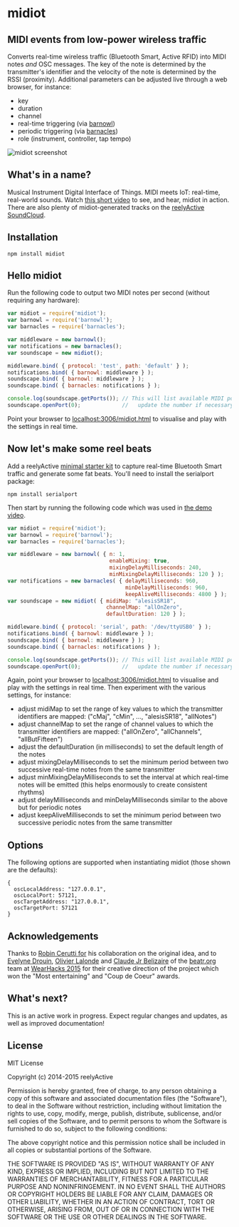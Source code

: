 midiot
======


MIDI events from low-power wireless traffic
-------------------------------------------

Converts real-time wireless traffic (Bluetooth Smart, Active RFID) into MIDI notes _and_ OSC messages.  The key of the note is determined by the transmitter's identifier and the velocity of the note is determined by the RSSI (proximity).  Additional parameters can be adjusted live through a web browser, for instance:
- key
- duration
- channel
- real-time triggering (via [barnowl](https://www.npmjs.com/package/barnowl))
- periodic triggering (via [barnacles](https://www.npmjs.com/package/barnacles))
- role (instrument, controller, tap tempo)

![midiot screenshot](http://reelyactive.com/images/midiot-screenshot.png)


What's in a name?
-----------------

Musical Instrument Digital Interface of Things.  MIDI meets IoT: real-time, real-world sounds.  Watch [this short video](https://www.youtube.com/watch?v=CUhbfyi2ab4) to see, and hear, midiot in action.  There are also plenty of midiot-generated tracks on the [reelyActive SoundCloud](https://soundcloud.com/reelyactive).


Installation
------------

    npm install midiot


Hello midiot
------------

Run the following code to output two MIDI notes per second (without requiring any hardware):

```javascript
var midiot = require('midiot');
var barnowl = require('barnowl');
var barnacles = require('barnacles');

var middleware = new barnowl();
var notifications = new barnacles();
var soundscape = new midiot();

middleware.bind( { protocol: 'test', path: 'default' } );
notifications.bind( { barnowl: middleware } );
soundscape.bind( { barnowl: middleware } );
soundscape.bind( { barnacles: notifications } );

console.log(soundscape.getPorts()); // This will list available MIDI ports,
soundscape.openPort(0);             //   update the number if necessary
```

Point your browser to [localhost:3006/midiot.html](http://localhost:3006/midiot.html) to visualise and play with the settings in real time.


Now let's make some reel beats
------------------------------

Add a reelyActive [minimal starter kit](http://shop.reelyactive.com/products/starterkit-min) to capture real-time Bluetooth Smart traffic and generate some fat beats.  You'll need to install the serialport package:

    npm install serialport

Then start by running the following code which was used in [the demo video](https://www.youtube.com/watch?v=CUhbfyi2ab4).

```javascript
var midiot = require('midiot');
var barnowl = require('barnowl');
var barnacles = require('barnacles');

var middleware = new barnowl( { n: 1,
                                enableMixing: true,
                                mixingDelayMilliseconds: 240,
                                minMixingDelayMilliseconds: 120 } );
var notifications = new barnacles( { delayMilliseconds: 960,
                                     minDelayMilliseconds: 960,
                                     keepAliveMilliseconds: 4800 } );
var soundscape = new midiot( { midiMap: "alesisSR18",
                               channelMap: "allOnZero",
                               defaultDuration: 120 } );

middleware.bind( { protocol: 'serial', path: '/dev/ttyUSB0' } );
notifications.bind( { barnowl: middleware } );
soundscape.bind( { barnowl: middleware } );
soundscape.bind( { barnacles: notifications } );

console.log(soundscape.getPorts()); // This will list available MIDI ports,
soundscape.openPort(0);             //   update the number if necessary
```

Again, point your browser to [localhost:3006/midiot.html](http://localhost:3006/midiot.html) to visualise and play with the settings in real time.  Then experiment with the various settings, for instance:
- adjust midiMap to set the range of key values to which the transmitter identifiers are mapped: ("cMaj", "cMin", ..., "alesisSR18", "allNotes")
- adjust channelMap to set the range of channel values to which the transmitter identifiers are mapped: ("allOnZero", "allChannels", "allButFifteen")
- adjust the defaultDuration (in milliseconds) to set the default length of the notes
- adjust mixingDelayMilliseconds to set the minimum period between two successive real-time notes from the same transmitter
- adjust minMixingDelayMilliseconds to set the interval at which real-time notes will be emitted (this helps enormously to create consistent rhythms)
- adjust delayMilliseconds and minDelayMilliseconds similar to the above but for periodic notes
- adjust keepAliveMilliseconds to set the minimum period between two successive periodic notes from the same transmitter


Options
-------

The following options are supported when instantiating midiot (those shown are the defaults):

    {
      oscLocalAddress: "127.0.0.1",
      oscLocalPort: 57121,
      oscTargetAddress: "127.0.0.1",
      oscTargetPort: 57121
    }


Acknowledgements
----------------

Thanks to [Robin Cerutti for](http://robincerutti.com/#/profile) his collaboration on the original idea, and to [Evelyne Drouin](http://djmini.com/), [Olivier Lalonde](http://musicmotion.technology/about/) and [Claude Jr Belizaire](http://humanlevel.io/founder/) of the [beatr.org](http://beatr.org) team at [WearHacks 2015](https://montreal.wearhacks.com) for their creative direction of the project which won the "Most entertaining" and "Coup de Coeur" awards.


What's next?
------------

This is an active work in progress.  Expect regular changes and updates, as well as improved documentation!


License
-------

MIT License

Copyright (c) 2014-2015 reelyActive

Permission is hereby granted, free of charge, to any person obtaining a copy of this software and associated documentation files (the "Software"), to deal in the Software without restriction, including without limitation the rights to use, copy, modify, merge, publish, distribute, sublicense, and/or sell copies of the Software, and to permit persons to whom the Software is furnished to do so, subject to the following conditions:

The above copyright notice and this permission notice shall be included in all copies or substantial portions of the Software.

THE SOFTWARE IS PROVIDED "AS IS", WITHOUT WARRANTY OF ANY KIND, EXPRESS OR 
IMPLIED, INCLUDING BUT NOT LIMITED TO THE WARRANTIES OF MERCHANTABILITY, 
FITNESS FOR A PARTICULAR PURPOSE AND NONINFRINGEMENT. IN NO EVENT SHALL THE 
AUTHORS OR COPYRIGHT HOLDERS BE LIABLE FOR ANY CLAIM, DAMAGES OR OTHER 
LIABILITY, WHETHER IN AN ACTION OF CONTRACT, TORT OR OTHERWISE, ARISING FROM, 
OUT OF OR IN CONNECTION WITH THE SOFTWARE OR THE USE OR OTHER DEALINGS IN 
THE SOFTWARE.
